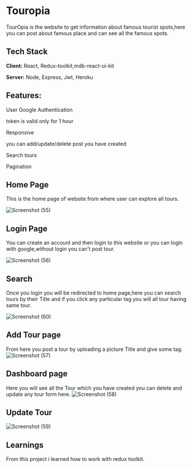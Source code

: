 # Touropia
TourOpia is the website to get information about famous tourist spots,here you can post about famous place and can see all the famous spots.








## Tech Stack

**Client:** React, Redux-toolkit,mdb-react-ui-kit

**Server:** Node, Express, Jwt, Heroku

## Features:

User Google Authentication

token is valid only for 1 hour

Responsive 

you can add/update/delete post you have created

Search tours

Pagination



## Home Page

This is the home page of website from where user can explore all tours.


![Screenshot (55)](https://user-images.githubusercontent.com/72158561/167309912-d419beb9-9ec2-4740-a5fe-5ebd74601a7c.png)
## Login Page

You can create an account and then login to this website or you can login with google,without login you can't post tour.


![Screenshot (56)](https://user-images.githubusercontent.com/72158561/167309926-f465abf7-3d06-4215-aa7c-cd2b159e6f06.png)

## Search 
Once you login you will be redirected to home page,here you can search tours by their Title and if you click any particular tag you will all tour having same tour.

![Screenshot (60)](https://user-images.githubusercontent.com/72158561/167310272-6c31297e-d9e2-4441-ba88-8bc46127ac2b.png)

## Add Tour page
From here you post a tour by uploading a picture Title and give some tag.
![Screenshot (57)](https://user-images.githubusercontent.com/72158561/167310284-f7c48906-6730-417a-a7cb-02a865238659.png)


## Dashboard page 
Here you will see all the Tour which you have created you can delete and update any tour form here.
![Screenshot (58)](https://user-images.githubusercontent.com/72158561/167310524-4cf52439-1764-4562-aeb0-f373155d1a88.png)




## Update Tour
![Screenshot (59)](https://user-images.githubusercontent.com/72158561/167310275-b4e5ebe0-a6dc-4cec-ada2-5abc5d48892a.png)



## Learnings
 From this project i learned how to work with redux toolkit.





